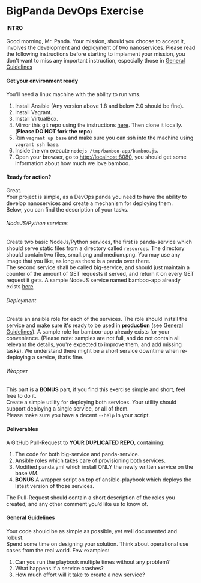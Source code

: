 # BigPanda DevOps Exercise
#### INTRO
Good morning, Mr. Panda. Your mission, should you choose to accept it, involves the development and deployment of two nanoservices.
Please read the following instructions before starting to implament your mission, you don't want to miss any important instruction, especially those in [General Guidelines](#general-guidelines)

#### Get your environment ready
You'll need a linux machine with the ability to run vms.

1. Install Ansible (Any version above 1.8 and below 2.0 should be fine).
1. Install Vagrant.
1. Install VirtualBox.
1. Mirror this git repo using the instructions [here](https://help.github.com/articles/duplicating-a-repository). Then clone it locally. (**Please DO NOT fork the repo**)
1. Run `vagrant up base` and make sure you can ssh into the machine using `vagrant ssh base`.
1. Inside the vm execute `nodejs /tmp/bamboo-app/bamboo.js`.
1. Open your browser, go to <http://localhost:8080>, you should get some information about how much we love bamboo.

#### Ready for action?
Great.  
Your project is simple, as a DevOps panda you need to have the ability to develop nanoservices and create a mechanism for deploying them.  
Below, you can find the description of your tasks.

###### NodeJS/Python services
Create two basic NodeJs/Python services, the first is panda-service which should serve static files from a directory called `resources`. The directory should contain two files, small.png and medium.png. You may use any image that you like, as long as there is a panda over there.  
The second service shall be called big-service, and should just maintain a counter of the amount of GET requests it served, and return it on every GET request it gets.
A sample NodeJS service named bamboo-app already exists  [here](roles/bamboo/files/bamboo-app)

###### Deployment
Create an ansible role for each of the services. The role should install the service and make sure it's ready to be used in **production** (see [General Guidelines](#general-guidelines)). 
A sample role for bamboo-app already exists for your convenience.  (Please note: samples are not full, and do not contain all relevant the details, you're expected to improve them, and add missing tasks).
We understand there might be a short service downtime when re-deploying a service, that’s fine.

###### Wrapper
This part is a **BONUS** part, if you find this exercise simple and short, feel free to do it.  
Create a simple utility for deploying both services. Your utility should support deploying a single service, or all of them.  
Please make sure you have a decent `--help` in your script.

#### Deliverables
A GitHub Pull-Request to **YOUR DUPLICATED REPO**, containing:  

1. The code for both big-service and panda-service.
1. Ansible roles which takes care of provisioning both services.
1. Modified panda.yml which install ONLY the newly written service on the base VM.
1. **BONUS** A wrapper script on top of ansible-playbook which deploys the latest version of those services.

The Pull-Request should contain a short description of the roles you created, and any other comment you’d like us to know of.

#### General Guidelines
Your code should be as simple as possible, yet well documented and robust.  
Spend some time on designing your solution. 
Think about operational use cases from the real world. Few examples:

1. Can you run the playbook multiple times without any problem?
1. What happens if a service crashes?
1. How much effort will it take to create a new service?
